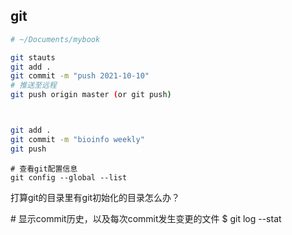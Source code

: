 ## git

```sh
# ~/Documents/mybook

git stauts
git add .
git commit -m "push 2021-10-10"
# 推送至远程
git push origin master (or git push)



git add .
git commit -m "bioinfo weekly"
git push
```



```
# 查看git配置信息
git config --global --list
```





打算git的目录里有git初始化的目录怎么办？







\# 显示commit历史，以及每次commit发生变更的文件
$ git log --stat
